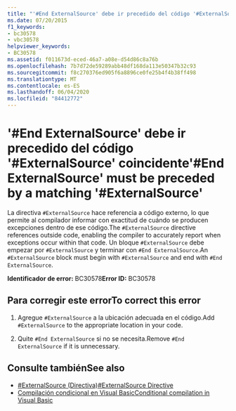 ```yaml
---
title: "'#End ExternalSource' debe ir precedido del código '#ExternalSource' coincidente"
ms.date: 07/20/2015
f1_keywords:
- bc30578
- vbc30578
helpviewer_keywords:
- BC30578
ms.assetid: f011673d-eced-46a7-a08e-d54d86c8a76b
ms.openlocfilehash: 7b7d72de59289abb48df168da113e50347b32c93
ms.sourcegitcommit: f8c270376ed905f6a8896ce0fe25b4f4b38ff498
ms.translationtype: MT
ms.contentlocale: es-ES
ms.lasthandoff: 06/04/2020
ms.locfileid: "84412772"
---
```

# <a name="end-externalsource-must-be-preceded-by-a-matching-externalsource"></a><span data-ttu-id="7006a-102">'#End ExternalSource' debe ir precedido del código '#ExternalSource' coincidente</span><span class="sxs-lookup"><span data-stu-id="7006a-102">'#End ExternalSource' must be preceded by a matching '#ExternalSource'</span></span>
<span data-ttu-id="7006a-103">La directiva `#ExternalSource` hace referencia a código externo, lo que permite al compilador informar con exactitud de cuándo se producen excepciones dentro de ese código.</span><span class="sxs-lookup"><span data-stu-id="7006a-103">The `#ExternalSource` directive references outside code, enabling the compiler to accurately report when exceptions occur within that code.</span></span> <span data-ttu-id="7006a-104">Un bloque `#ExternalSource` debe empezar por `#ExternalSource` y terminar con `#End ExternalSource`.</span><span class="sxs-lookup"><span data-stu-id="7006a-104">An `#ExternalSource` block must begin with `#ExternalSource` and end with `#End ExternalSource`.</span></span>  
  
 <span data-ttu-id="7006a-105">**Identificador de error:** BC30578</span><span class="sxs-lookup"><span data-stu-id="7006a-105">**Error ID:** BC30578</span></span>  
  
## <a name="to-correct-this-error"></a><span data-ttu-id="7006a-106">Para corregir este error</span><span class="sxs-lookup"><span data-stu-id="7006a-106">To correct this error</span></span>  
  
1. <span data-ttu-id="7006a-107">Agregue `#ExternalSource` a la ubicación adecuada en el código.</span><span class="sxs-lookup"><span data-stu-id="7006a-107">Add `#ExternalSource` to the appropriate location in your code.</span></span>  
  
2. <span data-ttu-id="7006a-108">Quite `#End ExternalSource` si no se necesita.</span><span class="sxs-lookup"><span data-stu-id="7006a-108">Remove `#End ExternalSource` if it is unnecessary.</span></span>  
  
## <a name="see-also"></a><span data-ttu-id="7006a-109">Consulte también</span><span class="sxs-lookup"><span data-stu-id="7006a-109">See also</span></span>

- [<span data-ttu-id="7006a-110">#ExternalSource (Directiva)</span><span class="sxs-lookup"><span data-stu-id="7006a-110">#ExternalSource Directive</span></span>](../language-reference/directives/externalsource-directive.md)
- [<span data-ttu-id="7006a-111">Compilación condicional en Visual Basic</span><span class="sxs-lookup"><span data-stu-id="7006a-111">Conditional compilation in Visual Basic</span></span>](../programming-guide/program-structure/conditional-compilation.md)
